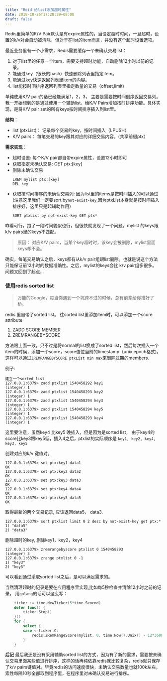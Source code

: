 ```yaml
---
title: "Reid 给list添加超时属性"
date: 2018-10-25T17:28:39+08:00
draft: false
---
```


Redis里简单的K/V Pair默认是有expire属性的，当设定超时时间，一旦超时，设置的k/v对会自动被清除，但对于在list的item而言，并没有这个超时设置选项。

最近业务里有一个小需求，Redis需要缓存一个未确认交易list：

1. 对于list里的任意一个item，需要支持超时功能，自动删除12小时以前的记录。
2. 能通过key（很长的hash）快速删除列表里指定item。
3. 能通过key快速返回列表里item的内容。
4. list能按时间排序返回列表里指定数量的交易（offset,limit) 

单纯使用K/V pair的话已经能满足1，2，3， 主要是需要按时间倒序返回交易列。
我一开始想到的是通过使用一个辅助list，给K/V Pairs增加按时排序功能。具体实现，是将K/V pair set的所有keys按时间排序插入到list里。

**结构**：
* list (ptxList)： 记录每个交易的key，按时间插入（LPUSH）
* K/V pairs： 每笔交易的key跟其对应的详细交易内容。(共享前缀ptx）

**需求实现**：
* 超时设置: 每个K/V pair都自带expire属性，设置12小时即可
* 获取指定未确认交易: GET ptx:[key]
* 删除未确认交易
    ```
    LREM mylist ptx:[key]
    DEL key
    ```
* 获取按时间排序的未确认交易列: 因为list里的items是按时间插入的可以通过 (注意这里我们一定要sort by`not-exist-key`,因为ptxList本身就是按时间插入排序好，这里只是起辅助作用）
     ``` 
     SORT ptxList by not-exist-key GET ptx*
     ```
咋看可行，跑了一段时间貌似也行，但很快就发现了一个问题，mylist 的keys跟k/v pairs里的keys不匹配。

> 原因： 对应K/V pairs，当某个key超时时，该key会被删除，mylist里面keys却不会。

确实，每笔交易确认之后，keys都有从k/v pair组跟list删除。也就是说这个方法只能保证前12小时的数据准确性。之后，mylist的keys会比 k/v pair组多很多。
问题又回到了起点...

### 使用redis sorted list ###

> 万能的Google，每当你遇到一个坑跨不过的时候，总有前辈给你搭好了桥。

redis 里自带了sorted list。 往sorted list里添加item时，可以添加一个score attribute

1. ZADD SCORE MEMBER
2. ZREMRANGEBYSCORE

方法跟上面一致，只不过是将normal的list换成了sorted list，然后每次插入一个item的时候，添加一个score，score值位当前的timestamp（unix epoch格式)。 这样可以通过`ZREMRANGEBYSCORE ptxList min max`来删除过期的members.

例子:
```
建立一个sorted list
127.0.0.1:6379> zadd ptxlist 1540458292 key1
(integer) 1
127.0.0.1:6379> zadd ptxlist 1540458293 key2
(integer) 1
127.0.0.1:6379> zadd ptxlist 1540458294 key3
(integer) 1
127.0.0.1:6379> zadd ptxlist 1540458294 key5
(integer) 1
127.0.0.1:6379> zadd ptxlist 1540458293 key4
(integer) 1
```
这里要注意，虽然key4 比key5 晚插入，但是因为是sorted list， 由于key4的score比key3跟key5低，插入4之后，ptxlist的实际顺序是 `key1, key2, key4, key3, key5`

创建对应的k/v 键值对。
```
127.0.0.1:6379> set ptx:key1 data1
OK
127.0.0.1:6379> set ptx:key2 data2
OK
127.0.0.1:6379> set ptx:key3 data3
OK
127.0.0.1:6379> set ptx:key4 data4
OK
127.0.0.1:6379> set ptx:key5 data5
OK
```

取得最新的两个交易记录, 应该返回data5， data3.
```
127.0.0.1:6379> sort ptxlist limit 0 2 desc by not-exist-key get ptx:*
1) "data5"
2) "data3"
```

删除超时的key, 删除key1，key2，key4
```
127.0.0.1:6379> zremrangebyscore ptxlist 0 1540458293
(integer) 3
127.0.0.1:6379> zrange ptxlist 0 -1
1) "key3"
2) "key5"
```
可以看到通过采取sorted list之后，是可以满足需求的。

当然清理超时的记录是要在应用程序里实现,比如每5秒检查并清除12小时之前的记录，
用`golang`的话可以这么写：

```go
	ticker := time.NewTicker(5*time.Seocnd)
	defer func() {
		ticker.Stop()
	}()
	for {
		select {
		case <-ticker.C:
			redis.ZRemRangeScore(mylist, 0, time.Now().Unix() - 12*3600)
		}
	}
```

**后记**
最后我还是没有采用辅助sorted list的方式，因为有了新的需求，需要按未确认交易里面某些值进行排序，这样的话再纯依靠redis就比较复杂，redis就只保存了k/v pairs键值对。毕竟redis的访问速度很快，未确认交易数量也就100k左右，索性每隔10秒全部取到程序里，在程序里对未确认交易进行排序。